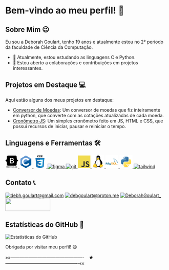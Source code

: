 # Bem-vindo ao meu perfil! 🩷

## Sobre Mim 😉

Eu sou a Deborah Goulart, tenho 19 anos e atualmente estou no 2° período da faculdade de Ciência da Computação.

- 🌱 Atualmente, estou estudando as linguagens C e Python.
- 👯 Estou aberto a colaborações e contribuições em projetos interessantes.

## Projetos em Destaque 💻

Aqui estão alguns dos meus projetos em destaque:

- [Conversor de Moedas](https://github.com/DebGoulart/Conversor-de-Moedas): Um conversor de moedas que fiz inteiramente em python, que converte com as cotações atualizadas de cada moeda.
- [Cronômetro JS](https://github.com/DebGoulart/Cronometro.js): Um simples cronômetro feito em JS, HTML e CSS, que possui recursos de iniciar, pausar e reiniciar o tempo.

## Linguagens e Ferramentas 🛠️ 

<p align="left"> <a href="https://getbootstrap.com" target="_blank" rel="noreferrer"> <img src="https://raw.githubusercontent.com/devicons/devicon/master/icons/bootstrap/bootstrap-plain-wordmark.svg" alt="bootstrap" width="40" height="40"/> </a> <a href="https://www.cprogramming.com/" target="_blank" rel="noreferrer"> <img src="https://raw.githubusercontent.com/devicons/devicon/master/icons/c/c-original.svg" alt="c" width="40" height="40"/> </a> <a href="https://www.w3schools.com/css/" target="_blank" rel="noreferrer"> <img src="https://raw.githubusercontent.com/devicons/devicon/master/icons/css3/css3-original-wordmark.svg" alt="css3" width="40" height="40"/> </a> <a href="https://www.figma.com/" target="_blank" rel="noreferrer"> <img src="https://www.vectorlogo.zone/logos/figma/figma-icon.svg" alt="figma" width="40" height="40"/> </a> <a href="https://git-scm.com/" target="_blank" rel="noreferrer"> <img src="https://www.vectorlogo.zone/logos/git-scm/git-scm-icon.svg" alt="git" width="40" height="40"/> </a> <a href="https://developer.mozilla.org/en-US/docs/Web/JavaScript" target="_blank" rel="noreferrer"> <img src="https://raw.githubusercontent.com/devicons/devicon/master/icons/javascript/javascript-original.svg" alt="javascript" width="40" height="40"/> </a> <a href="https://www.linux.org/" target="_blank" rel="noreferrer"> <img src="https://raw.githubusercontent.com/devicons/devicon/master/icons/linux/linux-original.svg" alt="linux" width="40" height="40"/> </a> <a href="https://www.mysql.com/" target="_blank" rel="noreferrer"> <img src="https://raw.githubusercontent.com/devicons/devicon/master/icons/mysql/mysql-original-wordmark.svg" alt="mysql" width="40" height="40"/> </a> <a href="https://www.python.org" target="_blank" rel="noreferrer"> <img src="https://raw.githubusercontent.com/devicons/devicon/master/icons/python/python-original.svg" alt="python" width="40" height="40"/> </a> <a href="https://tailwindcss.com/" target="_blank" rel="noreferrer"> <img src="https://www.vectorlogo.zone/logos/tailwindcss/tailwindcss-icon.svg" alt="tailwind" width="40" height="40"/> </a> </p>

## Contato 📞

<p align="left">
<a href="mailto:debh.goulart@gmail.com" target="blank"><img align="center" src="https://img.shields.io/badge/Gmail-D14836?style=for-the-badge&logo=gmail&logoColor=white" alt="debh.goulart@gmail.com" height="40" width="120" /></a>     
<a href="mailto:deb.goulart@proton.me" target="blank"><img align="center" src="https://img.shields.io/badge/ProtonMail-8B89CC?style=for-the-badge&logo=protonmail&logoColor=white" alt="debgoulart@proton.me" height="40" width="150" /></a> 
<a href="https://twitter.com/DeborahGoulart_" target="blank"><img align="center" src="https://img.shields.io/badge/Twitter-1DA1F2?style=for-the-badge&logo=twitter&logoColor=white" alt="DeborahGoulart_" height="40" width="120" /></a>    
<a href="https://www.instagram.com/deborahgoulart_/" target="blank"><img align="center" src="https://img.shields.io/badge/Instagram-E4405F?style=for-the-badge&logo=instagram&logoColor=white" height="40" width="140" /></a>         
</p>


## Estatísticas do GitHub 📄

![Estatísticas do GitHub](https://github-readme-stats.vercel.app/api?username=DebGoulart&theme=synthwave&show_icons=true)

Obrigada por visitar meu perfil! 😄

»»————————————————-　★　————————————————-««
